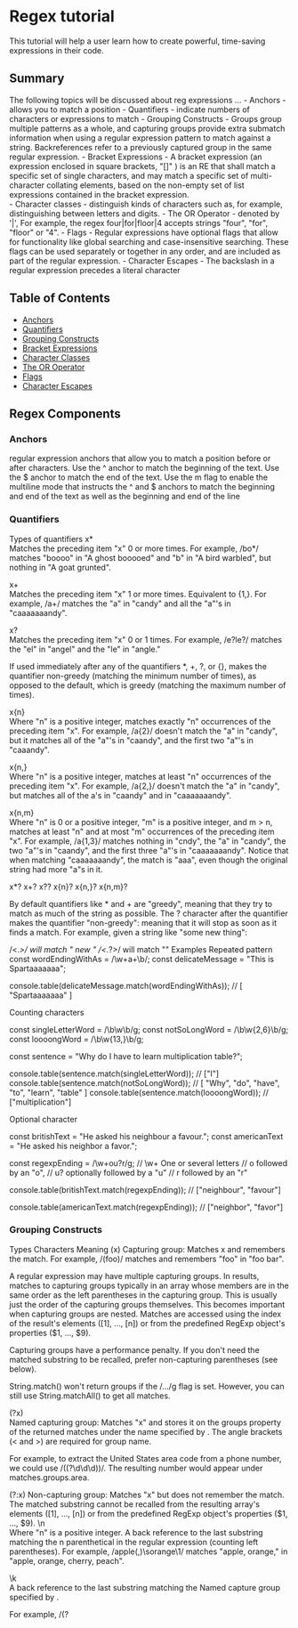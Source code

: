 # Regex tutorial

This tutorial will help a user learn how to create powerful, time-saving expressions in their code.

## Summary
The following topics will be discussed about reg expressions ...
    - Anchors - allows you to match a position
    - Quantifiers - indicate  numbers of characters or expressions to match
    - Grouping Constructs - Groups group multiple patterns as a whole, and capturing groups provide extra submatch information when using a regular expression pattern to match against a string. Backreferences refer to a previously captured group in the same regular expression.
    - Bracket Expressions - A bracket expression (an expression enclosed in square brackets, "[]" ) is an RE that shall match a specific set of single characters, and may match a specific set of multi-character collating elements, based on the non-empty set of list expressions contained in the bracket expression.  
    - Character classes - distinguish kinds of characters such as, for example, distinguishing between letters and digits.
    - The OR Operator - denoted by '|', For example, the regex four|for|floor|4 accepts strings "four", "for", "floor" or "4".
    - Flags - Regular expressions have optional flags that allow for functionality like global searching and case-insensitive searching. These flags can be used separately or together in any   order, and are included as part of the regular expression.
    - Character Escapes - The backslash in a regular expression precedes a literal character
## Table of Contents

- [Anchors](#anchors)
- [Quantifiers](#quantifiers)
- [Grouping Constructs](#grouping-constructs)
- [Bracket Expressions](#bracket-expressions)
- [Character Classes](#character-classes)
- [The OR Operator](#the-or-operator)
- [Flags](#flags)
- [Character Escapes](#character-escapes)

## Regex Components

### Anchors
regular expression anchors that allow you to match a position before or after characters.
Use the ^ anchor to match the beginning of the text.
Use the $ anchor to match the end of the text.
Use the m flag to enable the multiline mode that instructs the ^ and $ anchors to match the beginning and end of the text as well as the beginning and end of the line

### Quantifiers
Types of quantifiers 
x*	
Matches the preceding item "x" 0 or more times. For example, /bo*/ matches "boooo" in "A ghost booooed" and "b" in "A bird warbled", but nothing in "A goat grunted".

x+	
Matches the preceding item "x" 1 or more times. Equivalent to {1,}. For example, /a+/ matches the "a" in "candy" and all the "a"'s in "caaaaaaandy".

x?	
Matches the preceding item "x" 0 or 1 times. For example, /e?le?/ matches the "el" in "angel" and the "le" in "angle."

If used immediately after any of the quantifiers *, +, ?, or {}, makes the quantifier non-greedy (matching the minimum number of times), as opposed to the default, which is greedy (matching the maximum number of times).

x{n}	
Where "n" is a positive integer, matches exactly "n" occurrences of the preceding item "x". For example, /a{2}/ doesn't match the "a" in "candy", but it matches all of the "a"'s in "caandy", and the first two "a"'s in "caaandy".

x{n,}	
Where "n" is a positive integer, matches at least "n" occurrences of the preceding item "x". For example, /a{2,}/ doesn't match the "a" in "candy", but matches all of the a's in "caandy" and in "caaaaaaandy".

x{n,m}	
Where "n" is 0 or a positive integer, "m" is a positive integer, and m > n, matches at least "n" and at most "m" occurrences of the preceding item "x". For example, /a{1,3}/ matches nothing in "cndy", the "a" in "candy", the two "a"'s in "caandy", and the first three "a"'s in "caaaaaaandy". Notice that when matching "caaaaaaandy", the match is "aaa", even though the original string had more "a"s in it.

x*?
x+?
x??
x{n}?
x{n,}?
x{n,m}?

By default quantifiers like * and + are "greedy", meaning that they try to match as much of the string as possible. The ? character after the quantifier makes the quantifier "non-greedy": meaning that it will stop as soon as it finds a match. For example, given a string like "some <foo> <bar> new </bar> </foo> thing":

/<.*>/ will match "<foo> <bar> new </bar> </foo>"
/<.*?>/ will match "<foo>"
Examples
Repeated pattern
const wordEndingWithAs = /\w+a+\b/;
const delicateMessage = "This is Spartaaaaaaa";

console.table(delicateMessage.match(wordEndingWithAs)); // [ "Spartaaaaaaa" ]

Counting characters

const singleLetterWord = /\b\w\b/g;
const notSoLongWord = /\b\w{2,6}\b/g;
const loooongWord = /\b\w{13,}\b/g;

const sentence = "Why do I have to learn multiplication table?";

console.table(sentence.match(singleLetterWord)); // ["I"]
console.table(sentence.match(notSoLongWord));    // [ "Why", "do", "have", "to", "learn", "table" ]
console.table(sentence.match(loooongWord));      // ["multiplication"]

Optional character

const britishText = "He asked his neighbour a favour.";
const americanText = "He asked his neighbor a favor.";

const regexpEnding = /\w+ou?r/g;
// \w+ One or several letters
// o   followed by an "o",
// u?  optionally followed by a "u"
// r   followed by an "r"

console.table(britishText.match(regexpEnding));
// ["neighbour", "favour"]

console.table(americanText.match(regexpEnding));
// ["neighbor", "favor"]
### Grouping Constructs
Types
Characters	Meaning
(x)	
Capturing group: Matches x and remembers the match. For example, /(foo)/ matches and remembers "foo" in "foo bar".

A regular expression may have multiple capturing groups. In results, matches to capturing groups typically in an array whose members are in the same order as the left parentheses in the capturing group. This is usually just the order of the capturing groups themselves. This becomes important when capturing groups are nested. Matches are accessed using the index of the result's elements ([1], …, [n]) or from the predefined RegExp object's properties ($1, …, $9).

Capturing groups have a performance penalty. If you don't need the matched substring to be recalled, prefer non-capturing parentheses (see below).

String.match() won't return groups if the /.../g flag is set. However, you can still use String.matchAll() to get all matches.

(?<Name>x)	
Named capturing group: Matches "x" and stores it on the groups property of the returned matches under the name specified by <Name>. The angle brackets (< and >) are required for group name.

For example, to extract the United States area code from a phone number, we could use /\((?<area>\d\d\d)\)/. The resulting number would appear under matches.groups.area.

(?:x)	Non-capturing group: Matches "x" but does not remember the match. The matched substring cannot be recalled from the resulting array's elements ([1], …, [n]) or from the predefined RegExp object's properties ($1, …, $9).
\n	
Where "n" is a positive integer. A back reference to the last substring matching the n parenthetical in the regular expression (counting left parentheses). For example, /apple(,)\sorange\1/ matches "apple, orange," in "apple, orange, cherry, peach".

\k<Name>	
A back reference to the last substring matching the Named capture group specified by <Name>.

For example, /(?<title>\w+), yes \k<title>/ matches "Sir, yes Sir" in "Do you copy? Sir, yes Sir!".

Note: \k is used literally here to indicate the beginning of a back reference to a Named capture group.

Examples
Using groups
const personList = `First_Name: John, Last_Name: Doe
First_Name: Jane, Last_Name: Smith`;

const regexpNames =  /First_Name: (\w+), Last_Name: (\w+)/mg;
for (const match of personList.matchAll(regexpNames)) {
  console.log(`Hello ${match[1]} ${match[2]}`);
}
Copy to Clipboard
Using named groups
const personList = `First_Name: John, Last_Name: Doe
First_Name: Jane, Last_Name: Smith`;

const regexpNames =  /First_Name: (?<firstname>\w+), Last_Name: (?<lastname>\w+)/mg;
for (const match of personList.matchAll(regexpNames)) {
  console.log(`Hello ${match.groups.firstname} ${match.groups.lastname}`);
}
### Bracket Expressions

A bracket expression is either a matching list expression or a non-matching list expression. It consists of one or more expressions: ordinary characters, collating elements, collating symbols, equivalence classes, character classes, or range expressions. The <right-square-bracket> ( ']' ) shall lose its special meaning and represent itself in a bracket expression if it occurs first in the list (after an initial <circumflex> ( '^' ), if any). Otherwise, it shall terminate the bracket expression, unless it appears in a collating symbol (such as "[.].]" ) or is the ending <right-square-bracket> for a collating symbol, equivalence class, or character class. The special characters '.', '*', '[', and '\\' ( <period>, <asterisk>, <left-square-bracket>, and <backslash>, respectively) shall lose their special meaning within a bracket expression.

The character sequences "[.", "[=", and "[:" ( <left-square-bracket> followed by a <period>, <equals-sign>, or <colon>) shall be special inside a bracket expression and are used to delimit collating symbols, equivalence class expressions, and character class expressions. These symbols shall be followed by a valid expression and the matching terminating sequence ".]", "=]", or ":]", as described in the following items.

A matching list expression specifies a list that shall match any single character that is matched by one of the expressions represented in the list. The first character in the list cannot be the <circumflex>. An ordinary character in the list should only match that character, but may match any single character that collates equally with that character; for example, "[abc]" is an RE that should only match one of the characters 'a', 'b', or 'c'.
### Character Classes
A character class. Matches any one of the enclosed characters. You can specify a range of characters by using a hyphen, but if the hyphen appears as the first or last character enclosed in the square brackets, it is taken as a literal hyphen to be included in the character class as a normal character.

For example, [abcd] is the same as [a-d]. They match the "b" in "brisket", and the "c" in "chop".

For example, [abcd-] and [-abcd] match the "b" in "brisket", the "c" in "chop", and the "-" (hyphen) in "non-profit".

For example, [\w-] is the same as [A-Za-z0-9_-]. They both match the "b" in "brisket", the "c" in "chop", and the "n" in "non-profit".

For example, const randomData = "015 354 8787 687351 3512 8735";
const regexpFourDigits = /\b\d{4}\b/g;
// \b indicates a boundary (i.e. do not start matching in the middle of a word)
// \d{4} indicates a digit, four times
// \b indicates another boundary (i.e. do not end matching in the middle of a word)

console.table(randomData.match(regexpFourDigits));
// ['8787', '3512', '8735']
### The OR Operator
You can provide alternatives using the "OR" operator, denoted by a vertical bar '|'. 

let regexp = /html|php|css|java(script)?/gi;

let str = "First HTML appeared, then CSS, then JavaScript";

alert( str.match(regexp) ); // 'HTML', 'CSS', 'JavaScript'
### Flags

Regular expressions may have flags that affect the search.

There are only 6 of them in JavaScript:

i
With this flag the search is case-insensitive: no difference between A and a (see the example below).
g
With this flag the search looks for all matches, without it – only the first match is returned.
m
Multiline mode (covered in the chapter Multiline mode of anchors ^ $, flag "m").
s
Enables “dotall” mode, that allows a dot . to match newline character \n (covered in the chapter Character classes).
u
Enables full Unicode support. The flag enables correct processing of surrogate pairs. More about that in the chapter Unicode: flag "u" and class \p{...}.
y
“Sticky” mode: searching at the exact position in the text (covered in the chapter Sticky flag "y", searching at position)
### Character Escapes
The backslash in a regular expression precedes a literal character. You also escape certain letters that represent common character classes, such as \w for a word character or \s for a space. The following example matches word characters (alphanumeric and underscores) and spaces.
Regex(
	"Are you there, Alice?, asked Jerry.", // source
	"(here|there).+(\w+).+(said|asked)(\s)(\w+)\." ); // regular expression
"there, Alice?, asked Jerry."

Escaped Characters

\\ - single backslash

\A - start of a string

\b - word boundary. The zero-length string between \w and \W or \W and \w.

\B - not at a word boundary

\cX - ASCII control character

\d - single digit [0-9]

\D - single character that is NOT a digit [^0-9]

\E - stop processing escaped characters

\l - match a single lowercase letter [a-z]

\L - single character that is not lowercase [^a-z]

\Q - ignore escaped characters until \E is found

\r - carriage return

\s - single whitespace character

\S - single character that is NOT white space

\u - single uppercase character [A-Z]

\U - single character that is not uppercase [^A-Z]

\w - word character [a-zA-Z0-9_]

\W - single character that is NOT a word character [^a-zA-Z0-9_]

\x00-\xFF -hexadecimal character

\x{0000}-\x{FFFF} - Unicode code point

\Z - end of a string before the line break
## Author
Hi my name is Anthony DiBlasio, and I am a web developer who has a passion for learning, creating and exploring new ideas and concepts. I hope this tutorial helps out, thanks for taking a look. 
[GitHub Profile](https://github.com/anthonydiblasio/)  
I can be reached at anthony.diblasio11@gmail.com.

